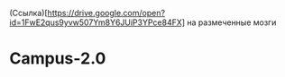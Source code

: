 (Ссылка)[https://drive.google.com/open?id=1FwE2qus9yvw507Ym8Y6JUiP3YPce84FX] на размеченные мозги

# Campus-2.0
